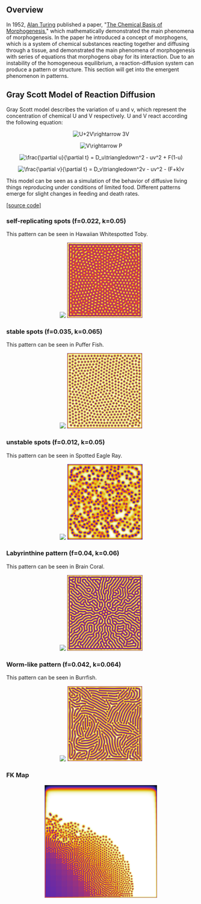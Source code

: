 ## Overview

In 1952, [Alan Turing](https://en.wikipedia.org/wiki/Alan_Turing) published a paper, "[The Chemical Basis of Morphogenesis](http://www.dna.caltech.edu/courses/cs191/paperscs191/turing.pdf)," which mathematically demonstrated the main phenomena of morphogenesis. In the paper he introduced a concept of morphogens, which is a system of chemical substances reacting together and diffusing through a tissue, and demonstrated the main phenomena of morphogenesis with series of equations that morphogens obay for its interaction. Due to an instability of the homogeneous equilibrium, a reaction-diffusion system can produce a pattern or structure. This section will get into the emergent phenomenon in patterns.

## Gray Scott Model of Reaction Diffusion

Gray Scott model describes the variation of u and v, which represent the concentration of chemical U and V respectively. U and V react according the following equation:

<p align="center">
  <img src="https://latex.codecogs.com/gif.latex?U&plus;2V\rightarrow&space;3V" title="U+2V\rightarrow 3V" />
</p>
<p align="center">
  <img src="https://latex.codecogs.com/gif.latex?V\rightarrow&space;P" title="V\rightarrow P" />
</p>
<p align="center">
  <img src="https://latex.codecogs.com/gif.latex?\frac{\partial&space;u}{\partial&space;t}&space;=&space;D_u\triangledown^2u&space;-&space;uv^2&space;&plus;&space;F(1-u)" title="\frac{\partial u}{\partial t} = D_u\triangledown^2 - uv^2 + F(1-u)" />
</p>
<p align="center">
  <img src="https://latex.codecogs.com/gif.latex?\frac{\partial&space;v}{\partial&space;t}&space;=&space;D_v\triangledown^2v&space;+&space;uv^2&space;-&space;(F&plus;k)v" title="\frac{\partial v}{\partial t} = D_v\triangledown^2v - uv^2 - (F+k)v" />
</p>

This model can be seen as a simulation of the behavior of diffusive living things reproducing under conditions of limited food. Different patterns emerge for slight changes in feeding and death rates.

[[source code]](/patterns/gray_scott.py)

### self-replicating spots (f=0.022, k=0.05)
This pattern can be seen in Hawaiian Whitespotted Toby.
<p align="center">
  <img src="https://mauioceancenter.com/wp-content/uploads/2017/09/White-Spotted-Toby-web-1-768x512.jpg" height="200"/>
  <img src="https://github.com/Kashu7100/Recreation-of-Nature/blob/master/assets/self_replacing_spots.png" height="200"/>
</p>

### stable spots (f=0.035, k=0.065)
This pattern can be seen in Puffer Fish.
<p align="center">
  <img src="https://foodsafetynewsfullservice.marlersites.com/files/2014/01/puffer-fish-406-2.jpg" height="200"/>
  <img src="https://github.com/Kashu7100/Recreation-of-Nature/blob/master/assets/stable_spots.png" width="200"/>
</p>

### unstable spots (f=0.012, k=0.05)
This pattern can be seen in Spotted Eagle Ray.
<p align="center">
  <img src="http://www.animalspot.net/wp-content/uploads/2012/01/Spotted-eagle-ray-Photos.jpg" height="200"/>
  <img src="https://github.com/Kashu7100/Recreation-of-Nature/blob/master/assets/unstable_spots.png" width="200"/>
</p>

### Labyrinthine pattern (f=0.04, k=0.06)
This pattern can be seen in Brain Coral.
<p align="center">
  <img src="https://oceana.org/sites/default/files/styles/lightbox/public/shutterstock_260309279.jpg" height="200"/>
  <img src="https://github.com/Kashu7100/Recreation-of-Nature/blob/master/assets/labyrinthine_pattern.png" width="200"/>
</p>

### Worm-like pattern (f=0.042, k=0.064)
This pattern can be seen in Burrfish.
<p align="center">
  <img src="https://scaquarium.org/wp-content/uploads/2015/11/sc-aquarium-burrfish-animal-spec-sheet.jpg" height="200"/>
  <img src="https://github.com/Kashu7100/Recreation-of-Nature/blob/master/assets/worm_like_pattern.png" width="200"/>
</p>

### FK Map
<p align="center">
  <img src="https://github.com/Kashu7100/Recreation-of-Nature/blob/master/assets/fk_map.png" width="300"/>
</p>
